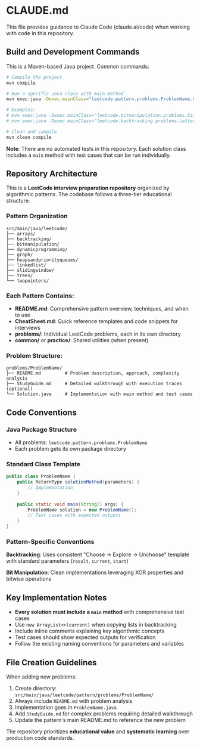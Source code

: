 # CLAUDE.md

This file provides guidance to Claude Code (claude.ai/code) when working with code in this repository.

## Build and Development Commands

This is a Maven-based Java project. Common commands:

```bash
# Compile the project
mvn compile

# Run a specific Java class with main method
mvn exec:java -Dexec.mainClass="leetcode.pattern.problems.ProblemName.ClassName"

# Examples:
# mvn exec:java -Dexec.mainClass="leetcode.bitmanipulation.problems.SingleNumber.SingleNumber"
# mvn exec:java -Dexec.mainClass="leetcode.backtracking.problems.LetterCombinations.LetterCombinations"

# Clean and compile
mvn clean compile
```

**Note**: There are no automated tests in this repository. Each solution class includes a `main` method with test cases that can be run individually.

## Repository Architecture

This is a **LeetCode interview preparation repository** organized by algorithmic patterns. The codebase follows a three-tier educational structure:

### Pattern Organization
```
src/main/java/leetcode/
├── arrays/
├── backtracking/
├── bitmanipulation/
├── dynamicprogramming/
├── graph/
├── heapsandpriorityqueues/
├── linkedlist/
├── slidingwindow/
├── trees/
└── twopointers/
```

### Each Pattern Contains:
- **README.md**: Comprehensive pattern overview, techniques, and when to use
- **CheatSheet.md**: Quick reference templates and code snippets for interviews
- **problems/**: Individual LeetCode problems, each in its own directory
- **common/** or **practice/**: Shared utilities (when present)

### Problem Structure:
```
problems/ProblemName/
├── README.md         # Problem description, approach, complexity analysis
├── StudyGuide.md     # Detailed walkthrough with execution traces (optional)
└── Solution.java     # Implementation with main method and test cases
```

## Code Conventions

### Java Package Structure
- All problems: `leetcode.pattern.problems.ProblemName`
- Each problem gets its own package directory

### Standard Class Template
```java
public class ProblemName {
    public ReturnType solutionMethod(parameters) {
        // Implementation
    }
    
    public static void main(String[] args) {
        ProblemName solution = new ProblemName();
        // Test cases with expected outputs
    }
}
```

### Pattern-Specific Conventions

**Backtracking**: Uses consistent "Choose → Explore → Unchoose" template with standard parameters (`result`, `current`, `start`)

**Bit Manipulation**: Clean implementations leveraging XOR properties and bitwise operations

## Key Implementation Notes

- **Every solution must include a `main` method** with comprehensive test cases
- Use `new ArrayList<>(current)` when copying lists in backtracking
- Include inline comments explaining key algorithmic concepts
- Test cases should show expected outputs for verification
- Follow the existing naming conventions for parameters and variables

## File Creation Guidelines

When adding new problems:
1. Create directory: `src/main/java/leetcode/pattern/problems/ProblemName/`
2. Always include `README.md` with problem analysis
3. Implementation goes in `ProblemName.java` 
4. Add `StudyGuide.md` for complex problems requiring detailed walkthrough
5. Update the pattern's main README.md to reference the new problem

The repository prioritizes **educational value** and **systematic learning** over production code standards.